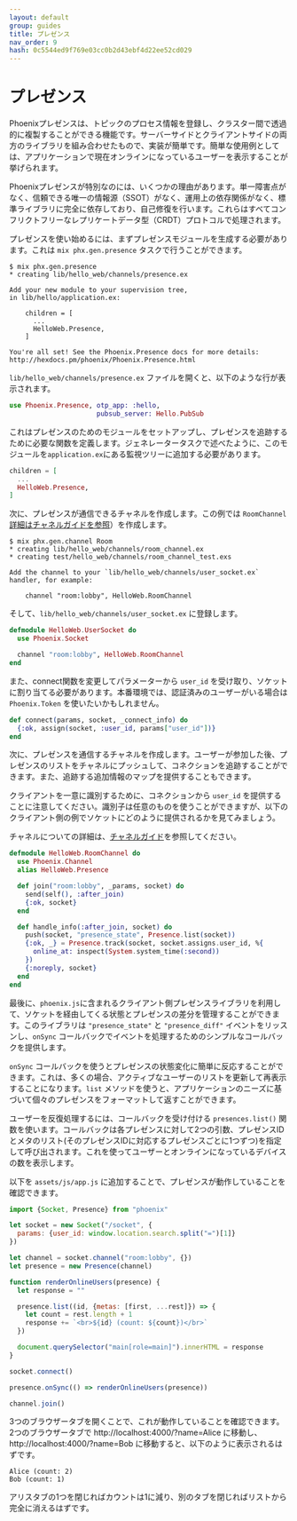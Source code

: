 ```yaml
---
layout: default
group: guides
title: プレゼンス
nav_order: 9
hash: 0c5544ed9f769e03cc0b2d43ebf4d22ee52cd029
---
```


# プレゼンス

Phoenixプレゼンスは、トピックのプロセス情報を登録し、クラスター間で透過的に複製することができる機能です。サーバーサイドとクライアントサイドの両方のライブラリを組み合わせたもので、実装が簡単です。簡単な使用例としては、アプリケーションで現在オンラインになっているユーザーを表示することが挙げられます。 

Phoenixプレゼンスが特別なのには、いくつかの理由があります。単一障害点がなく、信頼できる唯一の情報源（SSOT）がなく、運用上の依存関係がなく、標準ライブラリに完全に依存しており、自己修復を行います。これらはすべてコンフリクトフリーなレプリケートデータ型（CRDT）プロトコルで処理されます。 

プレゼンスを使い始めるには、まずプレゼンスモジュールを生成する必要があります。これは `mix phx.gen.presence` タスクで行うことができます。 

```console
$ mix phx.gen.presence
* creating lib/hello_web/channels/presence.ex

Add your new module to your supervision tree,
in lib/hello/application.ex:

    children = [
      ...
      HelloWeb.Presence,
    ]

You're all set! See the Phoenix.Presence docs for more details:
http://hexdocs.pm/phoenix/Phoenix.Presence.html
```

`lib/hello_web/channels/presence.ex` ファイルを開くと、以下のような行が表示されます。

```elixir
use Phoenix.Presence, otp_app: :hello,
                      pubsub_server: Hello.PubSub
```

これはプレゼンスのためのモジュールをセットアップし、プレゼンスを追跡するために必要な関数を定義します。ジェネレータータスクで述べたように、このモジュールを`application.ex`にある監視ツリーに追加する必要があります。

```elixir
children = [
  ...
  HelloWeb.Presence,
]
```

次に、プレゼンスが通信できるチャネルを作成します。この例では `RoomChannel` [詳細はチャネルガイドを参照](channels.html)）を作成します。

```console
$ mix phx.gen.channel Room
* creating lib/hello_web/channels/room_channel.ex
* creating test/hello_web/channels/room_channel_test.exs

Add the channel to your `lib/hello_web/channels/user_socket.ex` handler, for example:

    channel "room:lobby", HelloWeb.RoomChannel
```

そして、`lib/hello_web/channels/user_socket.ex` に登録します。

```elixir
defmodule HelloWeb.UserSocket do
  use Phoenix.Socket

  channel "room:lobby", HelloWeb.RoomChannel
end
```

また、connect関数を変更してパラメーターから `user_id` を受け取り、ソケットに割り当てる必要があります。本番環境では、認証済みのユーザーがいる場合は `Phoenix.Token` を使いたいかもしれません。

```elixir
def connect(params, socket, _connect_info) do
  {:ok, assign(socket, :user_id, params["user_id"])}
end
```

次に、プレゼンスを通信するチャネルを作成します。ユーザーが参加した後、プレゼンスのリストをチャネルにプッシュして、コネクションを追跡することができます。また、追跡する追加情報のマップを提供することもできます。

クライアントを一意に識別するために、コネクションから `user_id` を提供することに注意してください。識別子は任意のものを使うことができますが、以下のクライアント側の例でソケットにどのように提供されるかを見てみましょう。

チャネルについての詳細は、[チャネルガイド](channels.html)を参照してください。


```elixir
defmodule HelloWeb.RoomChannel do
  use Phoenix.Channel
  alias HelloWeb.Presence

  def join("room:lobby", _params, socket) do
    send(self(), :after_join)
    {:ok, socket}
  end

  def handle_info(:after_join, socket) do
    push(socket, "presence_state", Presence.list(socket))
    {:ok, _} = Presence.track(socket, socket.assigns.user_id, %{
      online_at: inspect(System.system_time(:second))
    })
    {:noreply, socket}
  end
end
```

最後に、`phoenix.js`に含まれるクライアント側プレゼンスライブラリを利用して、ソケットを経由してくる状態とプレゼンスの差分を管理することができます。このライブラリは `"presence_state"` と `"presence_diff"` イベントをリッスンし、`onSync` コールバックでイベントを処理するためのシンプルなコールバックを提供します。

`onSync` コールバックを使うとプレゼンスの状態変化に簡単に反応することができます。これは、多くの場合、アクティブなユーザーのリストを更新して再表示することになります。`list` メソッドを使うと、アプリケーションのニーズに基づいて個々のプレゼンスをフォーマットして返すことができます。

ユーザーを反復処理するには、コールバックを受け付ける `presences.list()` 関数を使います。コールバックは各プレゼンスに対して2つの引数、プレゼンスIDとメタのリスト(そのプレゼンスIDに対応するプレゼンスごとに1つずつ)を指定して呼び出されます。これを使ってユーザーとオンラインになっているデバイスの数を表示します。

以下を `assets/js/app.js` に追加することで、プレゼンスが動作していることを確認できます。

```javascript
import {Socket, Presence} from "phoenix"

let socket = new Socket("/socket", {
  params: {user_id: window.location.search.split("=")[1]}
})

let channel = socket.channel("room:lobby", {})
let presence = new Presence(channel)

function renderOnlineUsers(presence) {
  let response = ""

  presence.list((id, {metas: [first, ...rest]}) => {
    let count = rest.length + 1
    response += `<br>${id} (count: ${count})</br>`
  })

  document.querySelector("main[role=main]").innerHTML = response
}

socket.connect()

presence.onSync(() => renderOnlineUsers(presence))

channel.join()
```

3つのブラウザータブを開くことで、これが動作していることを確認できます。2つのブラウザータブで http://localhost:4000/?name=Alice に移動し、 http://localhost:4000/?name=Bob に移動すると、以下のように表示されるはずです。 

```plaintext
Alice (count: 2)
Bob (count: 1)
```

アリスタブの1つを閉じればカウントは1に減り、別のタブを閉じればリストから完全に消えるはずです。
